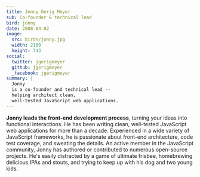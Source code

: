 ```yaml
---
title: Jonny Gerig Meyer
sub: Co-founder & technical lead
bird: jonny
date: 2008-04-02
image:
  src: birds/jonny.jpg
  width: 2160
  height: 743
social:
  twitter: jgerigmeyer
  github: jgerigmeyer
  _facebook: jgerigmeyer
summary: |
  Jonny
  is a co-founder and technical lead --
  helping architect clean,
  well-tested JavaScript web applications.
---
```


**Jonny leads the front-end development process**,
turning your ideas into functional interactions.
He has been writing clean,
well-tested JavaScript web applications
for more than a decade.
Experienced in a wide variety of JavaScript frameworks,
he is passionate about front-end architecture,
code test coverage, and sweating the details.
An active member in the JavaScript community,
Jonny has authored or contributed to
numerous open-source projects.
He's easily distracted by a game of ultimate frisbee,
homebrewing delicious IPAs and stouts,
and trying to keep up with his dog and two young kids.
